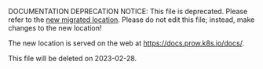 DOCUMENTATION DEPRECATION NOTICE: This file is deprecated. Please refer to the
[new migrated
location](https://docs.prow.k8s.io/docs/spyglass/lenses/restcoverage/).
Please do not edit this file; instead, make changes to the new location!

The new location is served on the web at
https://docs.prow.k8s.io/docs/.

This file will be deleted on 2023-02-28.

